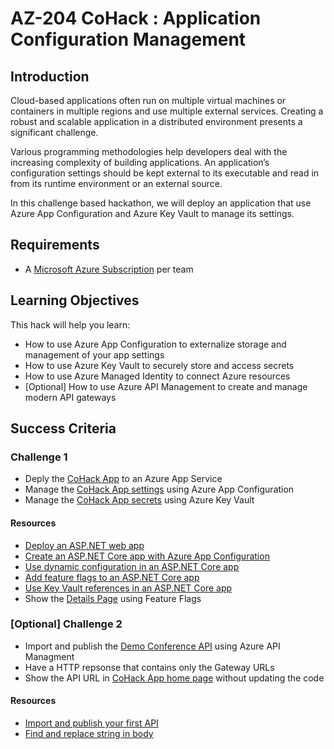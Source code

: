 # AZ-204 CoHack : Application Configuration Management

## Introduction

Cloud-based applications often run on multiple virtual machines or containers in multiple regions and use multiple external services. Creating a robust and scalable application in a distributed environment presents a significant challenge.

Various programming methodologies help developers deal with the increasing complexity of building applications. An application’s configuration settings should be kept external to its executable and read in from its runtime environment or an external source.

In this challenge based hackathon, we will deploy an application that use Azure App Configuration and Azure Key Vault to manage its settings.

## Requirements

- A [Microsoft Azure Subscription](http://portal.azure.com) per team

## Learning Objectives

This hack will help you learn:

- How to use Azure App Configuration to externalize storage and management of your app settings
- How to use Azure Key Vault to securely store and access secrets
- How to use Azure Managed Identity to connect Azure resources
- [Optional] How to use Azure API Management to create and manage modern API gateways

## Success Criteria

### Challenge 1

- Deply the [CoHack App](/src) to an Azure App Service
- Manage the [CoHack App settings](/src/appsettings.json) using Azure App Configuration
- Manage the [CoHack App secrets](/src/appsettings.json) using Azure Key Vault

#### Resources

- [Deploy an ASP.NET web app](https://learn.microsoft.com/azure/app-service/quickstart-dotnetcore?tabs=net60&pivots=development-environment-cli)
- [Create an ASP.NET Core app with Azure App Configuration](https://learn.microsoft.com/azure/azure-app-configuration/quickstart-aspnet-core-app?tabs=core6x)
- [Use dynamic configuration in an ASP.NET Core app](https://learn.microsoft.com/azure/azure-app-configuration/enable-dynamic-configuration-aspnet-core?tabs=core6x)
- [Add feature flags to an ASP.NET Core app](https://learn.microsoft.com/azure/azure-app-configuration/quickstart-feature-flag-aspnet-core?tabs=core6x)
- [Use Key Vault references in an ASP.NET Core app](https://learn.microsoft.com/azure/azure-app-configuration/use-key-vault-references-dotnet-core?tabs=core5x)
- Show the [Details Page](/src/Pages/Details.cshtml) using Feature Flags

### [Optional] Challenge 2

- Import and publish the [Demo Conference API](https://conferenceapi.azurewebsites.net/?format=json) using Azure API Managment
- Have a HTTP repsonse that contains only the Gateway URLs
- Show the API URL in [CoHack App home page](/src/Pages/Index.cshtml) without updating the code

#### Resources

- [Import and publish your first API](https://learn.microsoft.com/azure/api-management/import-and-publish)
- [Find and replace string in body](https://learn.microsoft.com/azure/api-management/find-and-replace-policy)
